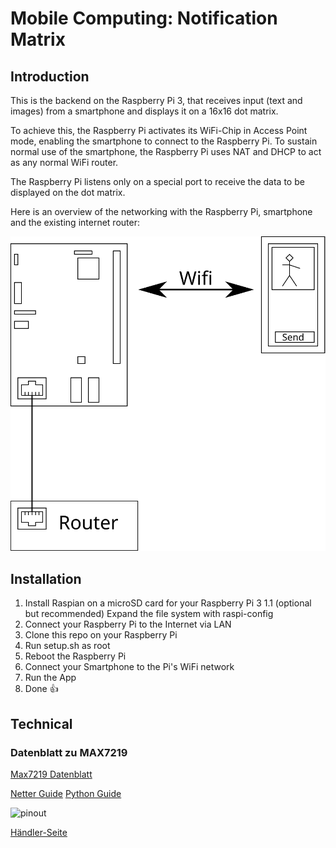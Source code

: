 # Mobile Computing: Notification Matrix


## Introduction
This is the backend on the Raspberry Pi 3, that receives input (text and images) from a smartphone and displays it on a 16x16 dot matrix.

To achieve this, the Raspberry Pi activates its WiFi-Chip in Access Point mode, enabling the smartphone to connect to the Raspberry Pi. To sustain normal use of the smartphone, the Raspberry Pi uses NAT and DHCP to act as any normal WiFi router.

The Raspberry Pi listens only on a special port to receive the data to be displayed on the dot matrix.

Here is an overview of the networking with the Raspberry Pi, smartphone and the existing internet router:

![Overview](pics/RasPi-MC.svg)


## Installation
1. Install Raspian on a microSD card for your Raspberry Pi 3
    1.1 (optional but recommended) Expand the file system with raspi-config
2. Connect your Raspberry Pi to the Internet via LAN
3. Clone this repo on your Raspberry Pi
4. Run setup.sh as root
5. Reboot the Raspberry Pi
6. Connect your Smartphone to the Pi's WiFi network
7. Run the App
8. Done :thumbsup:


## Technical

### Datenblatt zu MAX7219

[Max7219 Datenblatt](https://datasheets.maximintegrated.com/en/ds/MAX7219-MAX7221.pdf)

[Netter Guide](https://tutorials-raspberrypi.de/led-max7219-dot-matrix-projekt-uebersicht/)
[Python Guide](https://codingworld.io/project/8x8-led-matrix-anschliessen-und-programmieren)


![pinout](http://images.gutefrage.net/media/fragen-antworten/bilder/137534877/0_big.jpg)

[Händler-Seite](https://www.az-delivery.de/products/4-x-64er-led-matrix-display?ls=de#description)

